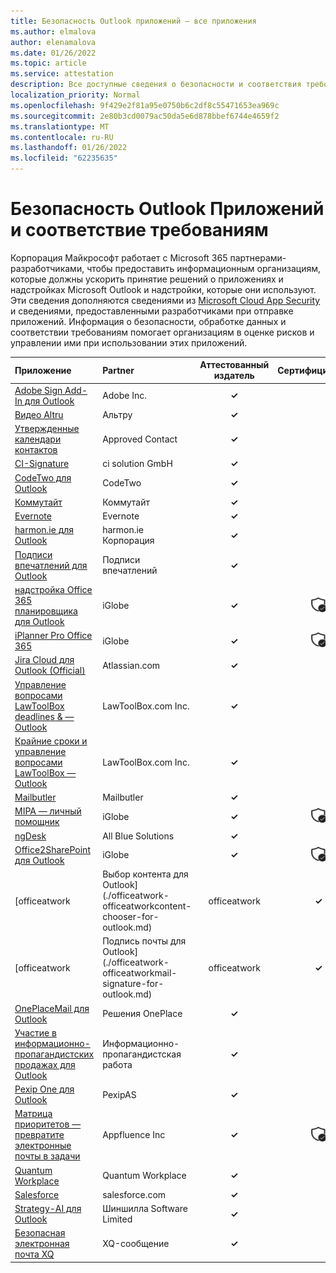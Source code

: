 ```yaml
---
title: Безопасность Outlook приложений — все приложения
ms.author: elmalova
author: elenamalova
ms.date: 01/26/2022
ms.topic: article
ms.service: attestation
description: Все доступные сведения о безопасности и соответствия требованиям для всех приложений Outlook Microsoft.
localization_priority: Normal
ms.openlocfilehash: 9f429e2f81a95e0750b6c2df8c55471653ea969c
ms.sourcegitcommit: 2e80b3cd0079ac50da5e6d878bbef6744e4659f2
ms.translationtype: MT
ms.contentlocale: ru-RU
ms.lasthandoff: 01/26/2022
ms.locfileid: "62235635"
---
```

# <a name="microsoft-outlook-apps-security-and-compliance"></a>Безопасность Outlook Приложений и соответствие требованиям

Корпорация Майкрософт работает с Microsoft 365 партнерами-разработчиками, чтобы предоставить информационным организациям, которые должны ускорить принятие решений о приложениях и надстройках Microsoft Outlook и надстройки, которые они используют. Эти сведения дополняются сведениями из [Microsoft Cloud App Security](https://www.microsoft.com/en-us/enterprise-mobility-security/cloud-app-security) и сведениями, предоставленными разработчиками при отправке приложений. Информация о безопасности, обработке данных и соответствии требованиям помогает организациям в оценке рисков и управлении ими при использовании этих приложений.

| **Приложение** | **Partner** | **Аттестованный издатель** | **Сертифицировано** |
|:--------|:------------|:----------------------:|:-------------:|
| [Adobe Sign Add-In для Outlook](./adobe-inc-sign-add-in-for-outlook.md) | Adobe Inc. | **✓** |  |
| [Видео Altru](./altru-videos.md) | Альтру | **✓** |  |
| [Утвержденные календари контактов](./approved-contact-calendars.md) | Approved Contact | **✓** |  |
| [CI-Signature](./ci-solution-gmbh-signature.md) | ci solution GmbH | **✓** |  |
| [CodeTwo для Outlook](./codetwo-for-outlook.md) | CodeTwo | **✓** |  |
| [Коммутайт](./commuty.md) | Коммутайт | **✓** |  |
| [Evernote](./evernote.md) | Evernote | **✓** |  |
| [harmon.ie для Outlook](./harmonie-corporation-for-outlook.md) | harmon.ie Корпорация | **✓** |  |
| [Подписи впечатлений для Outlook](./impression-signatures-for-outlook.md) | Подписи впечатлений | **✓** |  |
| [надстройка Office 365 планировщика для Outlook](./iglobe-iplanner-office-365-planner-add-in-for-outlook.md) | iGlobe | **✓** | <img alt="Certified application badge" src="../media/certified-badge.png" height="25" width="25" /> |
| [iPlanner Pro Office 365](./iglobe-iplanner-pro-office-365.md) | iGlobe | **✓** | <img alt="Certified application badge" src="../media/certified-badge.png" height="25" width="25" /> |
| [Jira Cloud для Outlook (Official)](./atlassiancom-jira-cloud-for-outlook-official.md) | Atlassian.com | **✓** |  |
| [Управление вопросами LawToolBox deadlines &amp; — Outlook](./lawtoolboxcom-inc-lawtoolbox-deadlines-and-matter-management-outlook.md) | LawToolBox.com Inc. | **✓** |  |
| [Крайние сроки и управление вопросами LawToolBox — Outlook](./lawtoolboxcom-inc-lawtoolbox-deadlines-and-matter-management-outlook.md) | LawToolBox.com Inc. | **✓** |  |
| [Mailbutler](./mailbutler.md) | Mailbutler | **✓** |  |
| [MIPA — личный помощник](./iglobe-mipa-your-own-personal-assistant.md) | iGlobe | **✓** | <img alt="Certified application badge" src="../media/certified-badge.png" height="25" width="25" /> |
| [ngDesk](./all-blue-solutions-ngdesk.md) | All Blue Solutions | **✓** |  |
| [Office2SharePoint для Outlook](./iglobe-office2sharepoint-for-outlook.md) | iGlobe | **✓** | <img alt="Certified application badge" src="../media/certified-badge.png" height="25" width="25" /> |
| [officeatwork | Выбор контента для Outlook](./officeatwork-officeatworkcontent-chooser-for-outlook.md) | officeatwork | **✓** | <img alt="Certified application badge" src="../media/certified-badge.png" height="25" width="25" /> |
| [officeatwork | Подпись почты для Outlook](./officeatwork-officeatworkmail-signature-for-outlook.md) | officeatwork | **✓** |  |
| [OnePlaceMail для Outlook](./oneplace-solutions-oneplacemail-for-outlook.md) | Решения OnePlace | **✓** |  |
| [Участие в информационно-пропагандистских продажах для Outlook](./outreach-sales-engagement-for-outlook.md) | Информационно-пропагандистская работа | **✓** |  |
| [Pexip One для Outlook](./pexipas-pexip-one-for-outlook.md) | PexipAS | **✓** |  |
| [Матрица приоритетов — превратите электронные почты в задачи](./appfluence-inc-priority-matrix-turn-emails-into-tasks.md) | Appfluence Inc | **✓** | <img alt="Certified application badge" src="../media/certified-badge.png" height="25" width="25" /> |
| [Quantum Workplace](./quantum-workplace.md) | Quantum Workplace | **✓** |  |
| [Salesforce](./salesforcecom-salesforce.md) | salesforce.com | **✓** |  |
| [Strategy-AI для Outlook](./chinchilla-software-limited-strategy-ai-for-outlook.md) | Шиншилла Software Limited | **✓** |  |
| [Безопасная электронная почта XQ](./xq-message-secure-email.md) | XQ-сообщение | **✓** |  |
